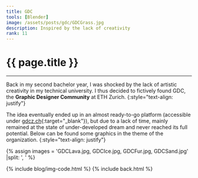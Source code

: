 ```yaml
---
title: GDC
tools: [Blender]
image: /assets/posts/gdc/GDCGrass.jpg
description: Inspired by the lack of creativity
rank: 11
---
```


# **{{ page.title }}**
<hr align='left' style='height:{{site.height}}; width:{{site.width}}'>

Back in my second bachelor year, I was shocked by the lack of artistic creativity in my technical university. I thus decided to fictively found GDC, the **Graphic Designer Community** at ETH Zurich.
{:style="text-align: justify"}

The idea eventually ended up in an almost ready-to-go platform (accessible under [gdcz.ch](https://gdcz.gitlab.io/home/){:target="_blank"}), but due to a lack of time, mainly remained at the state of under-developed dream and never reached its full potential. Below can be found some graphics in the theme of the organization.
{:style="text-align: justify"}

{% assign images = 'GDCLava.jpg, GDCIce.jpg, GDCFur.jpg, GDCSand.jpg' |split: ', ' %}

{% include blog/img-code.html %}
{% include back.html %}
